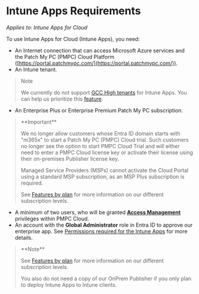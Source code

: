 # Intune Apps Requirements

_Applies to: Intune Apps for Cloud_

To use Intune Apps for Cloud (Intune Apps), you need:

* An Internet connection that can access Microsoft Azure services and the Patch My PC (PMPC) Cloud Platform ([https://portal.patchmypc.com/](https://portal.patchmypc.com/)).
* An Intune tenant.

> Note
>
> We currently do not support [GCC High tenants](https://learn.microsoft.com/en-us/office365/servicedescriptions/office-365-platform-service-description/office-365-us-government/gcc) for Intune Apps. You can help us prioritize this [feature](https://ideas.patchmypc.com/ideas/PATCHMYPC-I-4260).

* An Enterprise Plus or Enterprise Premium Patch My PC subscription.

> \*\*Important\*\*
>
> We no longer allow customers whose Entra ID domain starts with "m365x" to start a Patch My PC (PMPC) Cloud trial. Such customers no longer see the option to start PMPC Cloud Trial and will either need to enter a PMPC Cloud license key or activate their license using their on-premises Publisher license key.
>
> Managed Service Providers (MSPs) cannot activate the Cloud Portal using a standard MSP subscription, as an MSP Plus subscription is required.
>
> See [Features by plan](https://patchmypc.com/product/msp#pricing) for more information on our different subscription levels.

* A minimum of two users, who will be granted [**Access Management**](https://docs.patchmypc.com/patch-my-pc-cloud/administration/managing-users/modify-a-user#managing-access-management-privileges-for-a-user) privileges within PMPC Cloud.
* An account with the **Global Administrator** role in Entra ID to approve our enterprise app. See [Permissions required for the Intune Apps](https://docs.patchmypc.com/installation-guides/patch-my-pc-cloud/administration/manage-users/permissions-reference/permissions-required-for-intune-apps) for more details.

> \*\*Note\*\*
>
> See [Features by plan](https://patchmypc.com/request-quote#feature-comparison) for more information on our different subscription levels.
>
> You also do not need a copy of our OnPrem Publisher if you only plan to deploy Intune Apps to Intune clients.